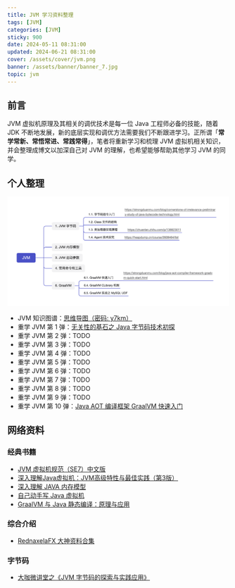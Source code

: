 ```yaml
---
title: JVM 学习资料整理
tags: [JVM]
categories: [JVM]
sticky: 900
date: 2024-05-11 08:31:00
updated: 2024-06-21 08:31:00
cover: /assets/cover/jvm.png
banner: /assets/banner/banner_7.jpg
topic: jvm
---
```


## 前言

JVM 虚拟机原理及其相关的调优技术是每一位 Java 工程师必备的技能，随着 JDK 不断地发展，新的底层实现和调优方法需要我们不断跟进学习。正所谓「**常学常新、常悟常进、常践常得**」，笔者将重新学习和梳理 JVM 虚拟机相关知识，并会整理成博文以加深自己对 JVM 的理解，也希望能够帮助其他学习 JVM 的同学。

## 个人整理

![JVM 知识图谱](jvm-learning-materials/jvm-mind-map.png)

* JVM 知识图谱：[思维导图（密码: y7km）](https://www.mubu.com/doc/MsZQtBYGFR)
* 重学 JVM 第 1 弹：[无关性的基石之 Java 字节码技术初探](https://strongduanmu.com/blog/cornerstone-of-irrelevance-preliminary-study-of-java-bytecode-technology.html)
* 重学 JVM 第 2 弹：TODO
* 重学 JVM 第 3 弹：TODO
* 重学 JVM 第 4 弹：TODO
* 重学 JVM 第 5 弹：TODO
* 重学 JVM 第 6 弹：TODO
* 重学 JVM 第 7 弹：TODO
* 重学 JVM 第 8 弹：TODO
* 重学 JVM 第 9 弹：TODO
* 重学 JVM 第 10 弹：[Java AOT 编译框架 GraalVM 快速入门](https://strongduanmu.com/blog/java-aot-compiler-framework-graalvm-quick-start.html)

## 网络资料

### 经典书籍

* [JVM 虚拟机规范（SE7）中文版](https://strongduanmu.com/share/jvm/JVM%20%E8%99%9A%E6%8B%9F%E6%9C%BA%E8%A7%84%E8%8C%83%EF%BC%88SE7%EF%BC%89%E4%B8%AD%E6%96%87%E7%89%88.pdf)
* [深入理解Java虚拟机：JVM高级特性与最佳实践（第3版）](https://strongduanmu.com/share/jvm/%E6%B7%B1%E5%85%A5%E7%90%86%E8%A7%A3Java%E8%99%9A%E6%8B%9F%E6%9C%BA%EF%BC%9AJVM%E9%AB%98%E7%BA%A7%E7%89%B9%E6%80%A7%E4%B8%8E%E6%9C%80%E4%BD%B3%E5%AE%9E%E8%B7%B5%EF%BC%88%E7%AC%AC3%E7%89%88%EF%BC%89.pdf)
* [深入理解 JAVA 内存模型](https://strongduanmu.com/share/jvm/%E6%B7%B1%E5%85%A5%E7%90%86%E8%A7%A3%20JAVA%20%E5%86%85%E5%AD%98%E6%A8%A1%E5%9E%8B.pdf)
* [自己动手写 Java 虚拟机](https://strongduanmu.com/share/jvm/%E8%87%AA%E5%B7%B1%E5%8A%A8%E6%89%8B%E5%86%99%20Java%20%E8%99%9A%E6%8B%9F%E6%9C%BA.pdf)
* [GraalVM 与 Java 静态编译：原理与应用](https://weread.qq.com/web/bookDetail/05e320207280c16e05e5bc3)

### 综合介绍

* [RednaxelaFX 大神资料合集](https://zhuanlan.zhihu.com/p/25042028)

### 字节码

* [大咖微讲堂之《JVM 字节码的探索与实践应用》](https://heapdump.cn/course/2608464/list)

